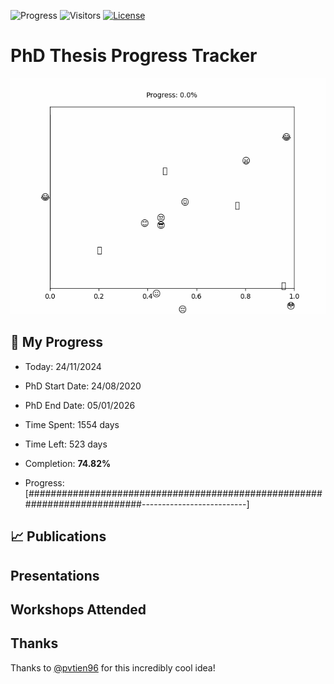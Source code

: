 ![Progress](https://img.shields.io/badge/Progress-74.82%25-87cb67?style=flat-square)
![Visitors](https://api.visitorbadge.io/api/combined?path=https%3A%2F%2Fgithub.com%2Fpvtien96%2FPhD_Thesis_Tracker&label=Views&labelColor=%2337d67a&countColor=%23ff8a65&style=flat-square)
[![License](https://img.shields.io/badge/License-Apache_2.0-blue.svg)](https://opensource.org/licenses/Apache-2.0)

# PhD Thesis Progress Tracker

<td style="width: 10%; padding: 10px; border: none;">
      <img src="progress.gif" alt="Progress" style="height: 10%">
</td>

## :calendar: My Progress

- Today: 24/11/2024
- PhD Start Date: 24/08/2020
- PhD End Date: 05/01/2026

- Time Spent: 1554 days
- Time Left: 523 days
- Completion: <b>74.82%</b>
- Progress: [##########################################################################--------------------------]

## 📈 Publications

## Presentations

## Workshops Attended

## Thanks

Thanks to [@pvtien96](https://github.com/pvtien96) for this incredibly cool idea!
